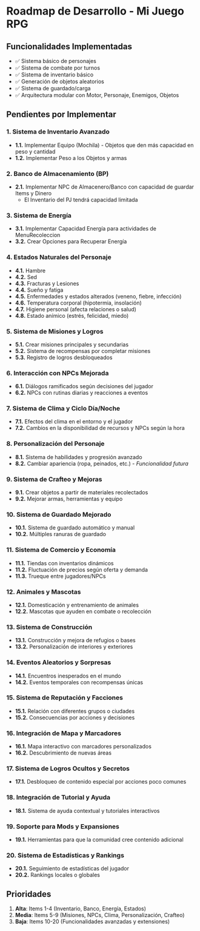 # Roadmap de Desarrollo - Mi Juego RPG

## Funcionalidades Implementadas
- ✅ Sistema básico de personajes
- ✅ Sistema de combate por turnos
- ✅ Sistema de inventario básico
- ✅ Generación de objetos aleatorios
- ✅ Sistema de guardado/carga
- ✅ Arquitectura modular con Motor, Personaje, Enemigos, Objetos

## Pendientes por Implementar

### 1. Sistema de Inventario Avanzado
- **1.1.** Implementar Equipo (Mochila) - Objetos que den más capacidad en peso y cantidad
- **1.2.** Implementar Peso a los Objetos y armas

### 2. Banco de Almacenamiento (BP)
- **2.1.** Implementar NPC de Almacenero/Banco con capacidad de guardar Items y Dinero
  - El Inventario del PJ tendrá capacidad limitada

### 3. Sistema de Energía
- **3.1.** Implementar Capacidad Energía para actividades de MenuRecoleccion
- **3.2.** Crear Opciones para Recuperar Energía

### 4. Estados Naturales del Personaje
- **4.1.** Hambre
- **4.2.** Sed  
- **4.3.** Fracturas y Lesiones
- **4.4.** Sueño y fatiga
- **4.5.** Enfermedades y estados alterados (veneno, fiebre, infección)
- **4.6.** Temperatura corporal (hipotermia, insolación)
- **4.7.** Higiene personal (afecta relaciones o salud)
- **4.8.** Estado anímico (estrés, felicidad, miedo)

### 5. Sistema de Misiones y Logros
- **5.1.** Crear misiones principales y secundarias
- **5.2.** Sistema de recompensas por completar misiones
- **5.3.** Registro de logros desbloqueados

### 6. Interacción con NPCs Mejorada
- **6.1.** Diálogos ramificados según decisiones del jugador
- **6.2.** NPCs con rutinas diarias y reacciones a eventos

### 7. Sistema de Clima y Ciclo Día/Noche
- **7.1.** Efectos del clima en el entorno y el jugador
- **7.2.** Cambios en la disponibilidad de recursos y NPCs según la hora

### 8. Personalización del Personaje
- **8.1.** Sistema de habilidades y progresión avanzado
- **8.2.** Cambiar apariencia (ropa, peinados, etc.) - *Funcionalidad futura*

### 9. Sistema de Crafteo y Mejoras
- **9.1.** Crear objetos a partir de materiales recolectados
- **9.2.** Mejorar armas, herramientas y equipo

### 10. Sistema de Guardado Mejorado
- **10.1.** Sistema de guardado automático y manual
- **10.2.** Múltiples ranuras de guardado

### 11. Sistema de Comercio y Economía
- **11.1.** Tiendas con inventarios dinámicos
- **11.2.** Fluctuación de precios según oferta y demanda
- **11.3.** Trueque entre jugadores/NPCs

### 12. Animales y Mascotas
- **12.1.** Domesticación y entrenamiento de animales
- **12.2.** Mascotas que ayuden en combate o recolección

### 13. Sistema de Construcción
- **13.1.** Construcción y mejora de refugios o bases
- **13.2.** Personalización de interiores y exteriores

### 14. Eventos Aleatorios y Sorpresas
- **14.1.** Encuentros inesperados en el mundo
- **14.2.** Eventos temporales con recompensas únicas

### 15. Sistema de Reputación y Facciones
- **15.1.** Relación con diferentes grupos o ciudades
- **15.2.** Consecuencias por acciones y decisiones

### 16. Integración de Mapa y Marcadores
- **16.1.** Mapa interactivo con marcadores personalizados
- **16.2.** Descubrimiento de nuevas áreas

### 17. Sistema de Logros Ocultos y Secretos
- **17.1.** Desbloqueo de contenido especial por acciones poco comunes

### 18. Integración de Tutorial y Ayuda
- **18.1.** Sistema de ayuda contextual y tutoriales interactivos

### 19. Soporte para Mods y Expansiones
- **19.1.** Herramientas para que la comunidad cree contenido adicional

### 20. Sistema de Estadísticas y Rankings
- **20.1.** Seguimiento de estadísticas del jugador
- **20.2.** Rankings locales o globales

## Prioridades
1. **Alta**: Items 1-4 (Inventario, Banco, Energía, Estados)
2. **Media**: Items 5-9 (Misiones, NPCs, Clima, Personalización, Crafteo)
3. **Baja**: Items 10-20 (Funcionalidades avanzadas y extensiones)